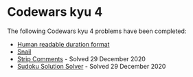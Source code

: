 # Codewars kyu 4

The following Codewars kyu 4 problems have been completed:

* [Human readable duration format](https://www.codewars.com/kata/52742f58faf5485cae000b9a)
* [Snail](https://www.codewars.com/kata/521c2db8ddc89b9b7a0000c1)
* [Strip Comments](https://www.codewars.com/kata/51c8e37cee245da6b40000bd) - Solved 29 December 2020
* [Sudoku Solution Solver](https://www.codewars.com/kata/529bf0e9bdf7657179000008) - Solved 29 December 2020